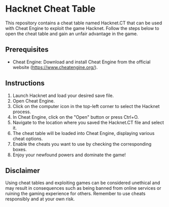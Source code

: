 # Hacknet Cheat Table

This repository contains a cheat table named Hacknet.CT that can be used with Cheat Engine to exploit the game Hacknet. Follow the steps below to open the cheat table and gain an unfair advantage in the game.

## Prerequisites
- Cheat Engine: Download and install Cheat Engine from the official website (https://www.cheatengine.org/).

## Instructions
1. Launch Hacknet and load your desired save file.
2. Open Cheat Engine.
3. Click on the computer icon in the top-left corner to select the Hacknet process.
4. In Cheat Engine, click on the "Open" button or press Ctrl+O.
5. Navigate to the location where you saved the Hacknet.CT file and select it.
6. The cheat table will be loaded into Cheat Engine, displaying various cheat options.
7. Enable the cheats you want to use by checking the corresponding boxes.
8. Enjoy your newfound powers and dominate the game!

## Disclaimer
Using cheat tables and exploiting games can be considered unethical and may result in consequences such as being banned from online services or ruining the gaming experience for others. Remember to use cheats responsibly and at your own risk.

